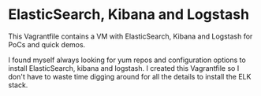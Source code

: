 # ElasticSearch, Kibana and Logstash
This Vagrantfile contains a VM with ElasticSearch, Kibana and Logstash for PoCs and quick demos.

I found myself always looking for yum repos and configuration options to install ElasticSearch,
kibana and logstash. I created this Vagrantfile so I don't have to waste time digging around for
all the details to install the ELK stack.
